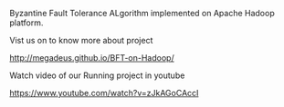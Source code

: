 Byzantine Fault Tolerance ALgorithm implemented on Apache Hadoop platform.


Vist us on to know more about project


http://megadeus.github.io/BFT-on-Hadoop/


Watch video of our Running project in youtube


https://www.youtube.com/watch?v=zJkAGoCAccI
